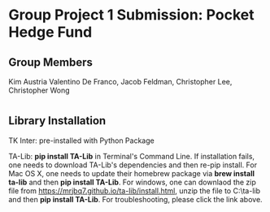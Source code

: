 # Group Project 1 Submission: Pocket Hedge Fund

## Group Members 

Kim Austria Valentino De Franco, Jacob Feldman, Christopher Lee, Christopher Wong

# 

## Library Installation

TK Inter: pre-installed with Python Package

TA-Lib: **pip install TA-Lib** in Terminal's Command Line. If installation fails, one needs to download TA-Lib's dependencies and then re-pip install. For Mac OS X, one needs to update their homebrew package via **brew install ta-lib** and then **pip install TA-Lib**. For windows, one can downlaod the zip file from https://mrjbq7.github.io/ta-lib/install.html, unzip the file to C:\ta-lib and then **pip install TA-Lib**. For troubleshooting, please click the link above. 